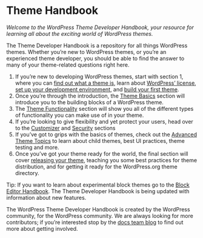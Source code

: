 # Theme Handbook

*Welcome to the WordPress Theme Developer Handbook, your resource for learning all about the exciting world of WordPress themes.* 

The Theme Developer Handbook is a repository for all things WordPress themes. Whether you’re new to WordPress themes, or you’re an experienced theme developer, you should be able to find the answer to many of your theme-related questions right here.

1.  If you’re new to developing WordPress themes, start with section 1, where you can [find out what a theme is](https://developer.wordpress.org/theme/getting-started/what-is-a-theme/), learn about [WordPress’ license](https://developer.wordpress.org/theme/getting-started/wordpress-licensing-the-gpl/), [set up your development environment](https://developer.wordpress.org/theme/getting-started/setting-up-a-development-environment/), and [build your first theme](https://developer.wordpress.org/theme/getting-started/your-first-theme/).
2.  Once you’re through the introduction, the [Theme Basics](https://developer.wordpress.org/theme/basics/) section will introduce you to the building blocks of a WordPress theme.
3.  The [Theme Functionality](https://developer.wordpress.org/theme/functionality/) section will show you all of the different types of functionality you can make use of in your theme.
4.  If you’re looking to give flexibility and yet protect your users, head over to the [Customizer](https://developer.wordpress.org/themes/customize-api/) and [Security](https://developer.wordpress.org/themes/theme-security/) sections
5.  If you’ve got to grips with the basics of themes, check out the [Advanced Theme Topics](https://developer.wordpress.org/theme/advanced-topics/) to learn about child themes, best UI practices, theme testing and more.
6.  Once you’ve got your theme ready for the world, the final section will cover [releasing your theme](https://developer.wordpress.org/theme/release/), teaching you some best practices for theme distribution, and for getting it ready for the WordPress.org theme directory.

Tip: If you want to learn about experimental block themes go to the [Block Editor Handbook](https://developer.wordpress.org/block-editor/how-to-guides/themes/). The Theme Developer Handbook is being updated with information about new features.

The WordPress Theme Developer Handbook is created by the WordPress community, for the WordPress community. We are always looking for more contributors; if you’re interested stop by the [docs team blog](https://make.wordpress.org/docs) to find out more about getting involved.